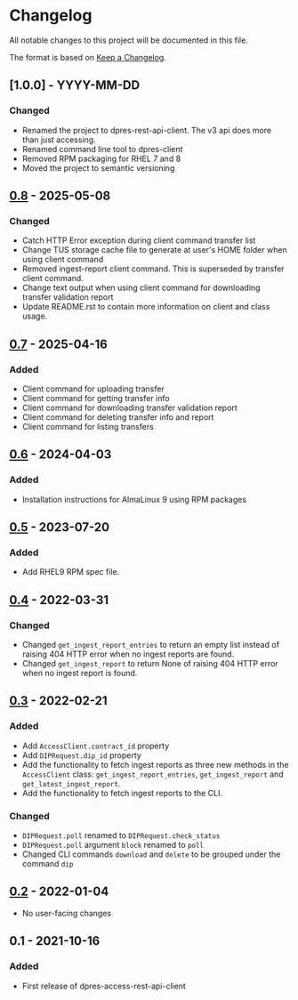 # Changelog
All notable changes to this project will be documented in this file.

The format is based on [Keep a Changelog](https://keepachangelog.com/en/1.0.0/).

## [1.0.0] - YYYY-MM-DD
### Changed
 - Renamed the project to dpres-rest-api-client. The v3 api does more than just accessing.
 - Renamed command line tool to dpres-client
 - Removed RPM packaging for RHEL 7 and 8
 - Moved the project to semantic versioning

## [0.8] - 2025-05-08
### Changed
 - Catch HTTP Error exception during client command transfer list
 - Change TUS storage cache file to generate at user's HOME folder when using client command
 - Removed ingest-report client command. This is superseded by transfer client command. 
 - Change text output when using client command for downloading transfer validation report
 - Update README.rst to contain more information on client and class usage.

## [0.7] - 2025-04-16
### Added
 - Client command for uploading transfer
 - Client command for getting transfer info
 - Client command for downloading transfer validation report
 - Client command for deleting transfer info and report
 - Client command for listing transfers

## [0.6] - 2024-04-03
### Added
 - Installation instructions for AlmaLinux 9 using RPM packages

## [0.5] - 2023-07-20
### Added
 - Add RHEL9 RPM spec file.

## [0.4] - 2022-03-31
### Changed
- Changed `get_ingest_report_entries` to return an empty list instead of raising 404 HTTP error when no ingest reports are found.
- Changed `get_ingest_report` to return None of raising 404 HTTP error when no ingest report is found.

## [0.3] - 2022-02-21
### Added
 - Add `AccessClient.contract_id` property
 - Add `DIPRequest.dip_id` property
 - Add the functionality to fetch ingest reports as three new methods in the `AccessClient` class: `get_ingest_report_entries`, `get_ingest_report` and `get_latest_ingest_report`.
 - Add the functionality to fetch ingest reports to the CLI.

### Changed
 - `DIPRequest.poll` renamed to `DIPRequest.check_status`
 - `DIPRequest.poll` argument `block` renamed to `poll`
 - Changed CLI commands `download` and `delete` to be grouped under the command `dip`

## [0.2] - 2022-01-04

 - No user-facing changes

## 0.1 - 2021-10-16
### Added
 - First release of dpres-access-rest-api-client

[0.8]: https://github.com/Digital-Preservation-Finland/dpres-rest-api-client/compare/v0.7...v0.8
[0.7]: https://github.com/Digital-Preservation-Finland/dpres-rest-api-client/compare/v0.6...v0.7
[0.6]: https://github.com/Digital-Preservation-Finland/dpres-rest-api-client/compare/v0.5...v0.6
[0.5]: https://github.com/Digital-Preservation-Finland/dpres-rest-api-client/compare/v0.4...v0.5
[0.4]: https://github.com/Digital-Preservation-Finland/dpres-rest-api-client/compare/v0.3...v0.4
[0.3]: https://github.com/Digital-Preservation-Finland/dpres-rest-api-client/compare/v0.2...v0.3
[0.2]: https://github.com/Digital-Preservation-Finland/dpres-rest-api-client/compare/v0.1...v0.2
[Unreleased]: https://github.com/Digital-Preservation-Finland/dpres-rest-api-client/compare/v0.8...HEAD
